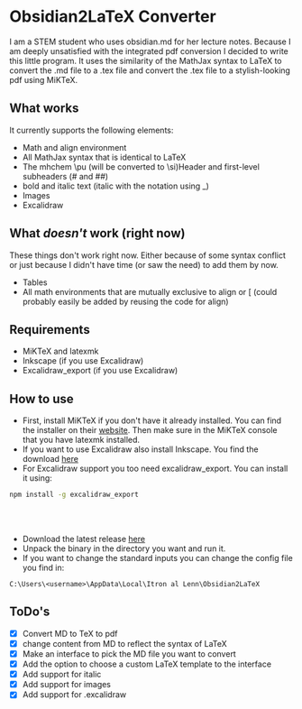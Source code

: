 # Obsidian2LaTeX Converter

I am a STEM student who uses obsidian.md for her lecture notes. Because I am deeply unsatisfied with the integrated pdf conversion I decided to write this little program.
It uses the similarity of the MathJax syntax to LaTeX to convert the .md file to a .tex file and convert the .tex file to a stylish-looking pdf using MiKTeX.

## What works

It currently supports the following elements:

- Math and align environment
- All MathJax syntax that is identical to LaTeX
- The mhchem \pu (will be converted to \si)Header and first-level subheaders (# and ##)
- bold and italic text (italic with the notation using _)
- Images
- Excalidraw

## What _doesn't_ work (right now)

These things don't work right now. Either because of some syntax conflict or just because I didn't have time (or saw the need) to add them by now.

- Tables
- All math environments that are mutually exclusive to align or \[ (could probably easily be added by reusing the code for align)

## Requirements

- MiKTeX and latexmk
- Inkscape (if you use Excalidraw)
- Excalidraw_export (if you use Excalidraw)

## How to use

- First, install MiKTeX if you don't have it already installed. You can find the installer on their [website](https://miktex.org/download). Then make sure in the MiKTeX console that you have latexmk installed.
- If you want to use Excalidraw also install Inkscape. You find the download [here](https://inkscape.org/release/)
- For Excalidraw support you too need excalidraw_export. You can install it using:

```cmd
npm install -g excalidraw_export
```

<br><br>

- Download the latest release [here](https://github.com/Itron-al-Lenn/Obsidian2LaTeX/releases)
- Unpack the binary in the directory you want and run it.
- If you want to change the standard inputs you can change the config file you find in:

```path
C:\Users\<username>\AppData\Local\Itron al Lenn\Obsidian2LaTeX
```

## ToDo's

- [x] Convert MD to TeX to pdf
- [X] change content from MD to reflect the syntax of LaTeX
- [X] Make an interface to pick the MD file you want to convert
- [X] Add the option to choose a custom LaTeX template to the interface
- [X] Add support for italic
- [X] Add support for images
- [X] Add support for .excalidraw
